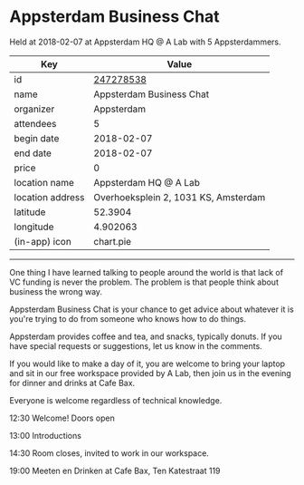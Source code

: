 # Appsterdam Business Chat
Held at 2018-02-07 at Appsterdam HQ @ A Lab with 5 Appsterdammers.
        
|Key|Value
|---|---|
|id|[247278538](https://www.meetup.com/appsterdam/events/247278538/)|
|name|Appsterdam Business Chat|
|organizer|Appsterdam|
|attendees|5|
|begin date|2018-02-07|
|end date|2018-02-07|
|price|0|
|location name|Appsterdam HQ @ A Lab|
|location address|Overhoeksplein 2, 1031 KS, Amsterdam|
|latitude|52.3904|
|longitude|4.902063|
|(in-app) icon|chart.pie|

---

One thing I have learned talking to people around the world is that lack of VC funding is never the problem. The problem is that people think about business the wrong way.

Appsterdam Business Chat is your chance to get advice about whatever it is you're trying to do from someone who knows how to do things.

Appsterdam provides coffee and tea, and snacks, typically donuts. If you have special requests or suggestions, let us know in the comments.

If you would like to make a day of it, you are welcome to bring your laptop and sit in our free workspace provided by A Lab, then join us in the evening for dinner and drinks at Cafe Bax.

Everyone is welcome regardless of technical knowledge.

12:30 Welcome! Doors open

13:00 Introductions

14:30 Room closes, invited to work in our workspace.

19:00 Meeten en Drinken at Cafe Bax, Ten Katestraat 119


